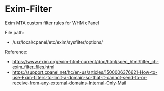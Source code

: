# Exim-Filter
Exim MTA custom filter rules for WHM cPanel

File path:
- /usr/local/cpanel/etc/exim/sysfilter/options/

Reference:
- https://www.exim.org/exim-html-current/doc/html/spec_html/filter_ch-exim_filter_files.html
- https://support.cpanel.net/hc/en-us/articles/1500006376621-How-to-use-Exim-filters-to-limit-a-domain-so-that-it-cannot-send-to-or-receive-from-any-external-domains-Internal-Only-Mail
